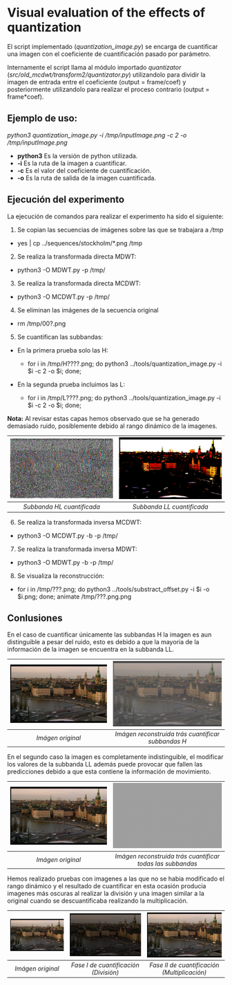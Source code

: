 # Visual evaluation of the effects of quantization 

El script implementado (*quantization_image.py*) se encarga de cuantificar una imagen con el coeficiente de cuantificación
pasado por parámetro.

Internamente el script llama al módulo importado *quantizator* (*src/old_mcdwt/transform2/quantizator.py*)
utilizandolo para dividir la imagen de entrada entre el coeficiente (output = frame/coef) y posteriormente utilizandolo 
para realizar el proceso contrario (output = frame*coef).

## Ejemplo de uso:

 *python3 quantization_image.py -i /tmp/inputImage.png -c 2 -o /tmp/inputImage.png*

* **python3** Es la versión de python utilizada.
* **-i** Es la ruta de la imagen a cuantificar.
* **-c** Es el valor del coeficiente de cuantificación.
* **-o** Es la ruta de salida de la imagen cuantificada.

## Ejecución del experimento

La ejecución de comandos para realizar el experimento ha sido el siguiente:

1. Se copian las secuencias de imágenes sobre las que se trabajara a */tmp*

  -  yes | cp ../sequences/stockholm/*.png /tmp  
 
2. Se realiza la transformada directa MDWT:  

  - python3 -O MDWT.py -p /tmp/  
 
3. Se realiza la transformada directa MCDWT:  

  - python3 -O MCDWT.py -p /tmp/  
 
4. Se eliminan las imágenes de la secuencia original 

  - rm /tmp/00?.png

5. Se cuantifican las subbandas:

  - En la primera prueba solo las H:

    - for i in /tmp/H????.png; do python3 ../tools/quantization_image.py -i $i -c 2 -o $i; done;

  - En la segunda prueba incluimos las L:

    - for i in /tmp/L????.png; do python3 ../tools/quantization_image.py -i $i -c 2 -o $i; done;

**Nota:** Al revisar estas capas hemos observado que se ha generado demasiado ruido,
posiblemente debido al rango dinámico de la imagenes.

| ![](images/quantization_HL.png)| ![](images/quantization_LL.png)|
|:--:| :--:| 
| *Subbanda HL cuantificada*|*Subbanda LL cuantificada*|

 6.  Se realiza la transformada inversa MCDWT:  

  - python3 -O MCDWT.py -b -p /tmp/  
 
 7. Se realiza la transformada inversa MDWT:  

  - python3 -O MDWT.py -b -p /tmp/  
 
8. Se visualiza la reconstrucción:  

  - for i in /tmp/???.png; do python3 ../tools/substract_offset.py -i $i -o $i.png; done; animate /tmp/???.png.png
  
  ## Conlusiones

En el caso de cuantificar únicamente las subbandas H la imagen es aun distinguible a pesar del ruido, esto es debido a que 
la mayoria de la información de la imagen se encuentra en la subbanda LL.

| ![](images/quantization_original.png)| ![](images/quantization_reconstructionH.png)|
|:--:| :--:| 
| *Imágen original*|*Imágen reconstruida trás cuantificar subbandas H*|

En el segundo caso la imagen es completamente indistinguible, el modificar los valores de la subbanda LL 
además puede provocar que fallen las predicciones debido a que esta contiene la información de movimiento.

| ![](images/quantization_original.png)| ![](images/quantization_reconstructionFull.png)|
|:--:| :--:| 
| *Imágen original*|*Imágen reconstruida trás cuantificar todas las subbandas*|

Hemos realizado pruebas con imagenes a las que no se habia modificado el rango dinámico y el resultado de cuantificar en esta
ocasión producia imagenes más oscuras al realizar la división y una imagen similar a la original cuando se descuantificaba 
realizando la multiplicación.

| ![](images/quantization_original.png)| ![](images/quantization_normalRange_unquantizated.png)|![](images/quantization_normalRange_quantizated.png)|
|:--:| :--:| :--:|  
| *Imágen original*|*Fase I de cuantificación (División)*| *Fase II de cuantificación (Multiplicación)*|

